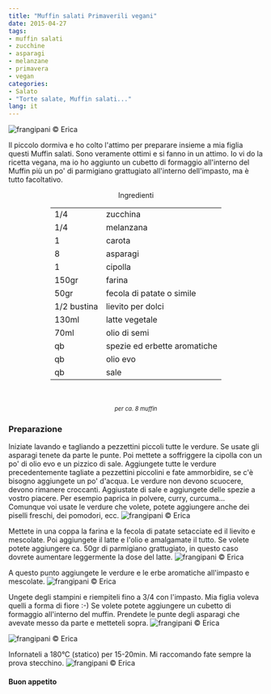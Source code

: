 ```yaml
---
title: "Muffin salati Primaverili vegani"
date: 2015-04-27
tags:
- muffin salati
- zucchine
- asparagi
- melanzane
- primavera
- vegan
categories:
- Salato
- "Torte salate, Muffin salati..."
lang: it
---
```

![](header.jpg "frangipani © Erica")

Il piccolo dormiva e ho colto l'attimo per preparare insieme a mia figlia questi Muffin salati. Sono veramente ottimi e si fanno in un attimo. Io vi do la ricetta vegana, ma io ho aggiunto un cubetto di formaggio all'interno del Muffin più un po' di parmigiano grattugiato all'interno dell'impasto, ma è tutto facoltativo.


<div id="wrapper" style="text-align: center">
  <div id="yourdiv" style="display: inline-block;">
    <div class="ingredients">
      <div class="ingredients-title">Ingredienti</div>
      <table>
        <tbody>
          <tr>
            <td>1/4</td>
            <td>zucchina</td>
          </tr>
          <tr>
            <td>1/4</td>
            <td>melanzana</td>
          </tr>
          <tr>
            <td>1</td>
            <td>carota</td>
          </tr>
          <tr>
            <td>8</td>
            <td>asparagi</td>
          </tr>
          <tr>
            <td>1</td>
            <td>cipolla</td>
          </tr>
          <tr>
            <td>150gr</td>
            <td>farina</td>
          </tr>
          <tr>
            <td>50gr</td>
            <td>fecola di patate o simile</td>
          </tr>
          <tr>
            <td>1/2 bustina</td>
            <td>lievito per dolci</td>
          </tr>
          <tr>
            <td>130ml</td>
            <td>latte vegetale</td>
          </tr>
          <tr>
            <td>70ml</td>
            <td>olio di semi</td>
          </tr>
          <tr>
            <td>qb</td>
            <td>spezie ed erbette aromatiche</td>
          </tr>
          <tr>
            <td>qb</td>
            <td>olio evo</td>
          </tr>
          <tr>
            <td>qb</td>
            <td>sale</td>
          </tr>
        </tbody>
      </table>
      <br></br>
      <i class="pull-right" style="font-size: 80%;">per ca. 8 muffin</i>
    </div>
  </div>
</div>

<h3>
  <font color="grey">
    <i class="fa-solid fa-gears"></i>
  </font> Preparazione
</h3>

Iniziate lavando e tagliando a pezzettini piccoli tutte le verdure. Se usate gli asparagi tenete da parte le punte. Poi mettete a soffriggere la cipolla con un po' di olio evo e un pizzico di sale. Aggiungete tutte le verdure precedentemente tagliate a pezzettini piccolini e fate ammorbidire, se c'è bisogno aggiungete un po' d'acqua. Le verdure non devono scuocere, devono rimanere croccanti. Aggiustate di sale e aggiungete delle spezie a vostro piacere. Per esempio paprica in polvere, curry, curcuma... Comunque voi usate le verdure che volete, potete aggiungere anche dei piselli freschi, dei pomodori, ecc.
![](verdura.jpg "frangipani © Erica")

Mettete in una coppa la farina e la fecola di patate setacciate ed il lievito e mescolate. Poi aggiungete il latte e l'olio e amalgamate il tutto. Se volete potete aggiungere ca. 50gr di parmigiano grattugiato, in questo caso dovrete aumentare leggermente la dose del latte.
![](impasto1.jpg "frangipani © Erica")

A questo punto aggiungete le verdure e le erbe aromatiche all'impasto e mescolate.
![](impasto2.jpg "frangipani © Erica")

Ungete degli stampini e riempiteli fino a 3/4 con l'impasto. Mia figlia voleva quelli a forma di fiore :-) Se volete potete aggiungere un cubetto di formaggio all'interno del muffin. Prendete le punte degli asparagi che avevate messo da parte e metteteli sopra.
![](formaggio.jpg "frangipani © Erica")

![](teglia.jpg "frangipani © Erica")

Infornateli a 180°C (statico) per 15-20min. Mi raccomando fate sempre la prova stecchino.
![](risultato.jpg "frangipani © Erica")

<h4>Buon appetito
  <font color="red">
    <i class="fa-regular fa-face-smile"></i>
  </font>
</h4>
